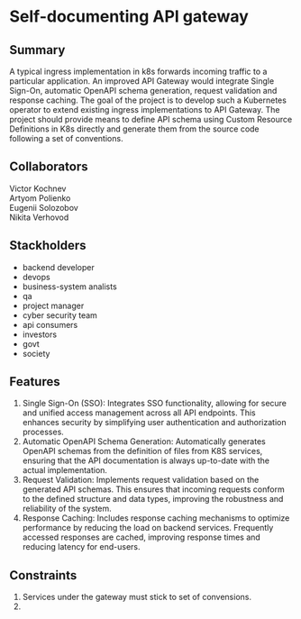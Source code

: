 # Self-documenting API gateway

## Summary
A typical ingress implementation in k8s forwards incoming traffic to a particular application. An improved API Gateway would integrate Single Sign-On, automatic OpenAPI schema generation, request validation and response caching. The goal of the project is to develop such a Kubernetes operator to extend existing ingress implementations to API Gateway. The project should provide means to define API schema using Custom Resource Definitions in K8s directly and generate them from the source code following a set of conventions.

## Collaborators
Victor Kochnev <br>
Artyom Polienko <br>
Eugenii Solozobov <br>
Nikita Verhovod <br>

## Stackholders
* backend developer
* devops
* business-system analists
* qa
* project manager
* cyber security team
* api consumers
* investors
* govt
* society

## Features
1. Single Sign-On (SSO): Integrates SSO functionality, allowing for secure and unified access management across all API endpoints. This enhances security by simplifying user authentication and authorization processes.
2. Automatic OpenAPI Schema Generation: Automatically generates OpenAPI schemas from the definition of files from K8S services, ensuring that the API documentation is always up-to-date with the actual implementation.
3. Request Validation: Implements request validation based on the generated API schemas. This ensures that incoming requests conform to the defined structure and data types, improving the robustness and reliability of the system.
4. Response Caching: Includes response caching mechanisms to optimize performance by reducing the load on backend services. Frequently accessed responses are cached, improving response times and reducing latency for end-users.

## Constraints
1. Services under the gateway must stick to set of convensions.
2. 
